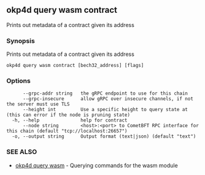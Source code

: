 ## okp4d query wasm contract

Prints out metadata of a contract given its address

### Synopsis

Prints out metadata of a contract given its address

```
okp4d query wasm contract [bech32_address] [flags]
```

### Options

```
      --grpc-addr string   the gRPC endpoint to use for this chain
      --grpc-insecure      allow gRPC over insecure channels, if not the server must use TLS
      --height int         Use a specific height to query state at (this can error if the node is pruning state)
  -h, --help               help for contract
      --node string        <host>:<port> to CometBFT RPC interface for this chain (default "tcp://localhost:26657")
  -o, --output string      Output format (text|json) (default "text")
```

### SEE ALSO

* [okp4d query wasm](okp4d_query_wasm.md)	 - Querying commands for the wasm module
